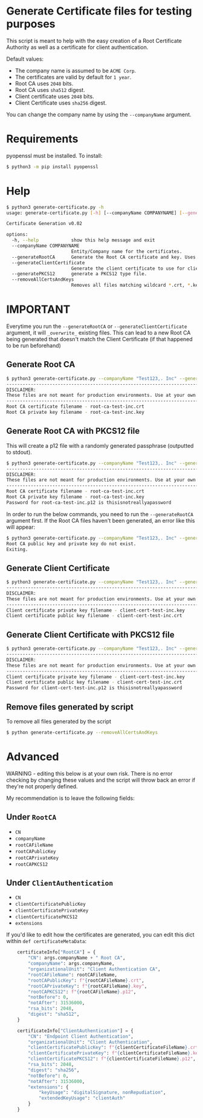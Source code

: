 # Generate Certificate files for testing purposes
This script is meant to help with the easy creation of a Root Certificate Authority as well as a certificate for client authentication.

Default values:
* The company name is assumed to be `ACME Corp`.
* The certificates are valid by default for `1 year`.
* Root CA uses `2048` bits.
* Root CA uses `sha512` digest.
* Client certificate uses `2048` bits.
* Client Certificate uses `sha256` digest.

You can change the company name by using the `--companyName` argument.

# Requirements
pyopenssl must be installed. To install:
```bash
$ python3 -m pip install pyopenssl
```

# Help
```bash
$ python3 generate-certificate.py -h
usage: generate-certificate.py [-h] [--companyName COMPANYNAME] [--generateRootCA] [--generateClientCertificate] [--generatePKCS12] [--removeAllCertsAndKeys]

Certificate Generation v0.02

options:
  -h, --help            show this help message and exit
  --companyName COMPANYNAME
                        Entity/Company name for the certificates.
  --generateRootCA      Generate the Root CA certificate and key. Uses --companyName in certificate creation.
  --generateClientCertificate
                        Generate the client certificate to use for client authentication.
  --generatePKCS12      generate a PKCS12 type file.
  --removeAllCertsAndKeys
                        Removes all files matching wildcard *.crt, *.key, *.p12. USE WITH CAUTION.
```

# IMPORTANT
Everytime you run the `--generateRootCA` or `--generateClientCertificate` argument, it will `_overwrite_` existing files. 
This can lead to a new Root CA being generated that doesn't match the Client Certificate (if that happened to be run beforehand)

## Generate Root CA
```bash
$ python3 generate-certificate.py --companyName "Test123,. Inc" --generateRootCA 
----------------------------------------------------------------------------
DISCLAIMER:
These files are not meant for production environments. Use at your own risk.
----------------------------------------------------------------------------
Root CA certificate filename - root-ca-test-inc.crt
Root CA private key filename - root-ca-test-inc.key
```

## Generate Root CA with PKCS12 file
This will create a p12 file with a randomly generated passphrase (outputted to stdout).
```bash
$ python3 generate-certificate.py --companyName "Test123,. Inc" --generateRootCA --generatePKCS12
----------------------------------------------------------------------------
DISCLAIMER:
These files are not meant for production environments. Use at your own risk.
----------------------------------------------------------------------------
Root CA certificate filename - root-ca-test-inc.crt
Root CA private key filename - root-ca-test-inc.key
Password for root-ca-test-inc.p12 is thisisnotreallyapassword
```

In order to run the below commands, you need to run the `--generateRootCA` argument first. If the Root CA files haven't been generated, an error like this will appear:
```bash
$ python3 generate-certificate.py --companyName "Test123,. Inc" --generateClientCertificate
Root CA public key and private key do not exist.
Exiting.
```

## Generate Client Certificate
```bash
$ python3 generate-certificate.py --companyName "Test123,. Inc" --generateClientCertificate
----------------------------------------------------------------------------
DISCLAIMER:
These files are not meant for production environments. Use at your own risk.
----------------------------------------------------------------------------
Client certificate private key filename - client-cert-test-inc.key
Client certificate public key filename - client-cert-test-inc.crt
```

## Generate Client Certificate with PKCS12 file
```bash
$ python3 generate-certificate.py --companyName "Test123,. Inc" --generateClientCertificate --generatePKCS12
----------------------------------------------------------------------------
DISCLAIMER:
These files are not meant for production environments. Use at your own risk.
----------------------------------------------------------------------------
Client certificate private key filename - client-cert-test-inc.key
Client certificate public key filename - client-cert-test-inc.crt
Password for client-cert-test-inc.p12 is thisisnotreallyapassword
```

## Remove files generated by script
To remove all files generated by the script
```bash
$ python generate-certificate.py --removeAllCertsAndKeys
```


# Advanced
WARNING - editing this below is at your own risk. There is no error checking by changing these values and the script will throw back an error if they're not properly defined.

My recommendation is to leave the following fields:
## Under `RootCA`
* `CN`
* `companyName`
* `rootCAFileName`
* `rootCAPublicKey`
* `rootCAPrivateKey`
* `rootCAPKCS12`

## Under `ClientAuthentication`
* `CN`
* `clientCertificatePublicKey`
* `clientCertificatePrivateKey`
* `clientCertificatePKCS12`
* `extensions`

If you'd like to edit how the certificates are generated, you can edit this dict within `def certificateMetaData`:
```python
    certificateInfo["RootCA"] = {
        "CN": args.companyName + " Root CA",
        "companyName": args.companyName, 
        "organizationalUnit": "Client Authentication CA",
        "rootCAFileName": rootCAFileName,
        "rootCAPublicKey": f"{rootCAFileName}.crt",
        "rootCAPrivateKey": f"{rootCAFileName}.key",
        "rootCAPKCS12": f"{rootCAFileName}.p12",
        "notBefore": 0,
        "notAfter": 31536000,
        "rsa_bits": 2048,
        "digest": "sha512",
    }

    certificateInfo["ClientAuthentication"] = {
        "CN": "Endpoint Client Authentication",
        "organizationalUnit": "Client Authentication",
        "clientCertificatePublicKey": f"{clientCertificateFileName}.crt",
        "clientCertificatePrivateKey": f"{clientCertificateFileName}.key",
        "clientCertificatePKCS12": f"{clientCertificateFileName}.p12",
        "rsa_bits": 2048,
        "digest": "sha256",
        "notBefore": 0,
        "notAfter": 31536000,
        "extensions": {
            "keyUsage": "digitalSignature, nonRepudiation",
            "extendedKeyUsage": "clientAuth"
        }
    }
```

